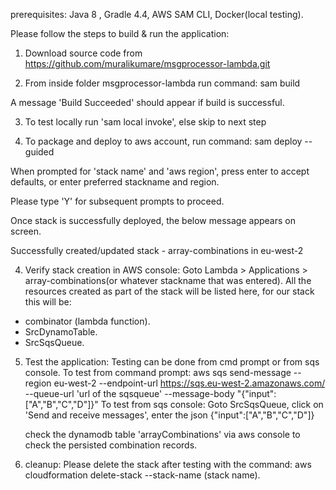prerequisites:
  Java 8 , Gradle 4.4, AWS SAM CLI, Docker(local testing).
 

Please follow the steps to build & run the application:

1) Download source code from https://github.com/muralikumare/msgprocessor-lambda.git

2) From inside folder msgprocessor-lambda run command: sam build

A message 'Build Succeeded' should appear if build is successful.

3) To test locally run 'sam local invoke', else skip to next step

4) To package and deploy to aws account, run command: sam deploy --guided

When prompted for 'stack name' and 'aws region', press enter to accept defaults, or enter preferred stackname and region.

Please type 'Y' for subsequent prompts to proceed.

Once stack is successfully deployed, the below message appears on screen.

Successfully created/updated stack - array-combinations in eu-west-2

4) Verify stack creation in AWS console:
 Goto Lambda > Applications > array-combinations(or whatever stackname that was entered).
 All the resources created as part of the stack will be listed here, for our stack this will be:
  - combinator (lambda function).
  - SrcDynamoTable.
  - SrcSqsQueue.

5. Test the application:
 Testing can be done from cmd prompt or from sqs console.
 To test from command prompt:
     aws sqs send-message --region eu-west-2 --endpoint-url https://sqs.eu-west-2.amazonaws.com/ --queue-url 'url of the sqsqueue' --message-body "{"input":["A","B","C","D"]}"
 To test from sqs console:
    Goto SrcSqsQueue, click on 'Send and receive messages', enter the json {"input":["A","B","C","D"]}

    check the dynamodb table 'arrayCombinations' via aws console to check the persisted combination records.
    

6) cleanup: 
  Please delete the stack after testing with the command: aws cloudformation delete-stack --stack-name (stack name).
  
 


